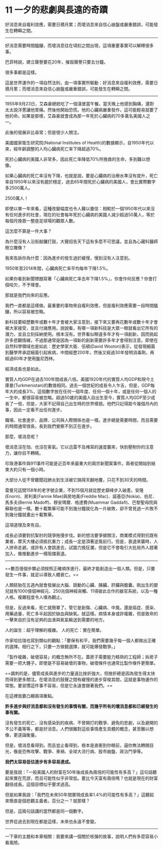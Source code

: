 # 11 一夕的悲劇與長遠的奇蹟

好消息來自複利效應，需要日積月累；而壞消息來自信心崩盤或嚴重錯誤，可能發生在轉瞬之間。

---

好消息需要時間醞釀，而壞消息往在頃刻之間出現，這項重要事實可以解釋很多事。

巴菲特說，建立聲譽要花20年，摧毀聲譽只要五分鐘。

很多事都是這樣。

這是世界運作的一項自然法則，由一項事實所驅動：好消息來自複利效應，需要日積月累；而壞消息來自信心崩盤或嚴重錯誤，可能發生在轉瞬之間。

---

1955年9月23日，艾森豪總統吃了一個漢堡當午餐。當天晚上他感到胸痛，還對太太說洋蔥讓他胃痛。然後他開始恐慌。他的心臟病嚴重發作，這可能輕易就要了他的命。如果是那樣，艾森豪就會成為那一年死於心臟病的70多萬名美國人之一。

此後的發展非比尋常；但是很少人關注。

美國國家衛生研究院(National Institutes of Health)的數據顯示，自1950年代以來，經年齡調整的人均心臟病死亡率下降超過70%。

死於心臟病的美國人非常多，因此死亡率降低70%所挽救的生命，多到難以想像。

如果心臟病的死亡率沒有下降，也就是說，要是心臟病的治療水準沒有提升，死亡率自1950年以來沒有趨於穩定，過去65年間死於心臟病的美國人，會比實際數字多2500萬人。

2500萬人！

即使以單一年來看，這種改變幅度也令人難以置信：相較於一個1950年代以來沒有任何進步的社會，現在的社會每年死於心臟病的美國人減少超過50萬人，等於每個月挽救一整座足球場的觀眾人數。

這怎麼不算是一件大事？

為什麼沒有人沿街敲鑼打鼓，大聲招告天下這有多麼不可思議，並且為心藏科醫師樹立雕像？

我來告訴你為什麼：因為進步的發生過於緩慢，慢到沒有人注意到。

1950年至2014年間，心臟病死亡率平均每年下降1.5%。

如果你看到新聞標題寫著「心臟病死亡率去年下降1.5%」，你會作何反應？你會打個哈欠，不予理會。

那就是我們向來的反應。

我們一直都是這樣做。最重要的事物來自複利效應，但是複利效應需要一段時間醞釀，所以容易被忽略。

新科技要經歷數年或數十年才會被大家注意到，接下來又要再花數年或數十年才會被大家接受，並且付諸應用。說說看，有哪一項新科技是大眾一眼就看出它所有的潛力，並且立刻採納使用。根本沒有。世界看似睽違多年才有一項創新，因而挑起許多悲觀情緒，不過那通常是因為一項新的創新需要許多年才會得到注意。即使在自然科學領域也是如此：歷史學家大衛．伍頓(David Wooton)表示，從發現細菌到醫學界承認細菌引起疾病，中間經歷200年，然後又經過30年發明消毒劑，再經過60年才使用盤尼西林。

經濟成長也是如此。

實質人均GDP在過去100年間成長八倍。美國1920年代的實質人均GDP和現今土庫曼(Turkmenistan)的數值相同。過去一個世紀的成長令人乍舌，但是，GDP每年大約成長3%，這個數字放在任何一個年度、任何一個十年，或是任何一個人的一生中，都很容易被忽略。超過50歲的美國人自出生至今，實質人均GDP至少成長了一倍，但是，大家不記得自己出生時的世界樣貌。他們只記得距今幾個月內的事，因此一定看不出任何進步。

職場、社會進步、品牌、公司與人際關係也是一樣。進步總是需要時間，而且需要的時間通常很長，長到我們覺察不到正在進步。

那麼，壞消息呢？

壞消息沒在怕、也沒在客氣。它以迅雷不及掩耳的速度襲來，快到壓制你的注意力，讓你目不轉睛。

珍珠港事件與911事件可能是近百年來最重大的兩宗新聞案事件。兩者從開始到結束大約只有一個小時。

大部分人從不曾聽聞冠肺炎到生活被它搞得天翻地覆，只花不到30天的時間。

雷曼兄這間158年的老字號企業，不到15個月就從歷史巔峰步入破產。安隆(Enorn)、房利美(Fannie Mae)與房地美(Freddie Mac)、諾基亞(Nokia)、伯尼．馬多夫(Bernie Madoff)、穆安瑪爾．格達費(Muammar Gaddafi)、巴黎聖母院與蘇聯也是一樣。數十載繁華可能不到幾分鐘就化為一片破敗，卻不曾見過一片敗不到幾分鐘就畫出十載繁華。

這項道理及來有自。

成長必須要對抗掣肘的競爭拖慢步伐。新的想法要爭搶關注，商業模式得對抗既有業者，摩天大樓必須抵抗重力；成長一定是頂著逆風前行。但是，衰退來襲時，人人拼命走避。或許有人會跳進去，試圖力挽狂瀾，但是它不會吸引大批局外人趕著加入，像推動進步一樣阻擋衰退。

---

==數百億個步驟必須按照正確順序進行，最終才能創造出一個人類。但是，只要發生一件事，就足以導致人體衰亡。==

人類胚胎在五週內就會發展出大腦、跳動的心臟、胰臟，肝臟與膽囊。剛出生的嬰兒就有1000億個神經元、250兆個神經突觸、11項彼此合作的器官系統，以及一種人格。複雜程度令人嘆為觀止。

但是，反過來看，死亡就簡單了。管它是創傷、心臟病、中風，還是癌症、感染、用藥過量，死亡多半起因於缺血與缺氧。就這樣。病情本身或許複雜，但是致命的一擊來自於沒有足夠的血液與氧氣輸送到需要的地方。

人的誕生：超乎理解的複雜。
人的死亡：實在簡單。

作家哈拉瑞也寫到類似的觀點：「要保有和平，我們需要幾乎每一個人都做出正確的選擇。相行之下，只要一方做錯選擇，就可能爆發戰爭。」

「製作複雜，破壞容易」的概念無所不在。蓋房子需要能力精熟的工程師；拆房子需要一把大錘子。即使是不容易破壞的事物，破壞條件也通常比製作條件更簡單。

==諷刺的是，儘管成長與進步的力量遠比挫折強大，但挫折總是因為發生得太快而得到更多關注。在壞消息的鼓聲之間有緩慢的進步穿梭其間，這就是事物運作的常態。要習慣這件事不容易，但是它永遠會跟著我們。==

在這裡我要凸顯兩項重點。

**許多進步與好消息都和沒有發生的事情有關，而幾乎所有的壞消息都和已經發生的事有關。**

沒有發生的死亡、沒有感染到的疾病、不曾開打的戰爭、避免的悲劇，以及避開的不公不義等等，都是好消息。人們很難對這些事情產生具體的概念，甚至難以想像，更遑論衡量。

但是，壞消息看得到。而且豈止看得到，根本是直衝到你眼前，逼你無法轉開目光，像是恐怖攻擊、戰爭、車禍、全球大流行病、股市崩盤、政治鬥爭等。

**我們太容易低估進步有多容易達成。**

要是我說：「一般美國人的財富在50年後成長為兩倍的可能性有多高？」這句話聽起來實在荒謬，而且可能性似乎非常低。要比今天富有兩倍嗎？也就是現在的財富翻倍成長。這個目標似乎要求過高。

但是如果我說：「我們在未來50年間實現成長率1.4%的可能性有多高？」這聽起來簡直是個悲觀主義者。百分之一？就那樣？

但是，這兩句話講的當然都是同一個數字。

世界從過去到現在都是這樣，未來也永遠不會變。

---

一下章的主題和本章相關：我要來講一個關於核彈的故事，說明人們有多麼容易小看風險。
